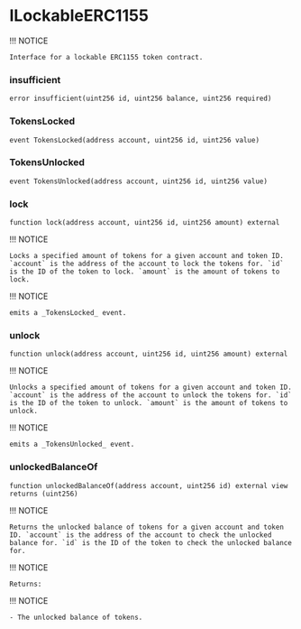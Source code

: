 
# ILockableERC1155

!!! NOTICE

	Interface for a lockable ERC1155 token contract.

###  insufficient

```solidity
error insufficient(uint256 id, uint256 balance, uint256 required)
```

###  TokensLocked

```solidity
event TokensLocked(address account, uint256 id, uint256 value)
```

###  TokensUnlocked

```solidity
event TokensUnlocked(address account, uint256 id, uint256 value)
```

###  lock

```solidity
function lock(address account, uint256 id, uint256 amount) external
```

!!! NOTICE

	Locks a specified amount of tokens for a given account and token ID. `account` is the address of the account to lock the tokens for. `id` is the ID of the token to lock. `amount` is the amount of tokens to lock.

!!! NOTICE

	emits a _TokensLocked_ event.

###  unlock

```solidity
function unlock(address account, uint256 id, uint256 amount) external
```

!!! NOTICE

	Unlocks a specified amount of tokens for a given account and token ID. `account` is the address of the account to unlock the tokens for. `id` is the ID of the token to unlock. `amount` is the amount of tokens to unlock.

!!! NOTICE

	emits a _TokensUnlocked_ event.

###  unlockedBalanceOf

```solidity
function unlockedBalanceOf(address account, uint256 id) external view returns (uint256)
```

!!! NOTICE

	Returns the unlocked balance of tokens for a given account and token ID. `account` is the address of the account to check the unlocked balance for. `id` is the ID of the token to check the unlocked balance for.

!!! NOTICE

	Returns:

!!! NOTICE

	- The unlocked balance of tokens.

<!--CONTRACT_END-->

